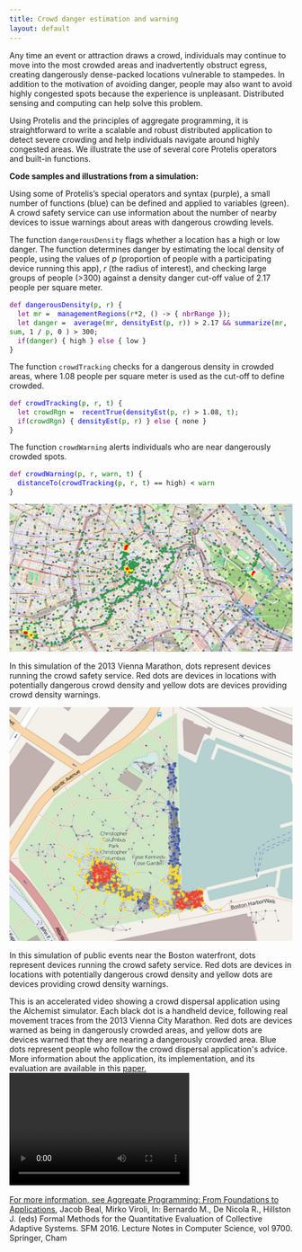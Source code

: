 ```yaml
---
title: Crowd danger estimation and warning
layout: default
---
```

Any time an event or attraction draws a crowd, individuals may continue to move into the most crowded areas and inadvertently obstruct egress, creating dangerously dense-packed locations vulnerable to stampedes. In addition to the motivation of avoiding danger, people may also want to avoid highly congested spots because the experience is unpleasant. Distributed sensing and computing can help solve this problem.

Using Protelis and the principles of aggregate programming, it is straightforward to write a scalable and robust distributed application to detect severe crowding and help individuals navigate around highly congested areas. We illustrate the use of several core Protelis operators and built-in functions.

<b>Code samples and illustrations from a simulation:</b>

Using some of Protelis’s special operators and syntax (purple), a small number of functions (blue) can be defined and applied to variables (green). A crowd safety service can use information about the number of nearby devices to issue warnings about areas with dangerous crowding levels. 

The function <code>dangerousDensity</code> flags whether a location has a high or low danger. The function determines danger by estimating the local density of people, using the values of <i>p</i> (proportion of people with a participating device running this app), <i>r</i> (the radius of interest), and checking large groups of people (>300) against a density danger cut-off value of 2.17 people per square meter.

<pre>
<code style="color:purple">def</code><code style="color:blue"> dangerousDensity</code><code>(</code><code style="color:green">p</code><code>, </code><code style="color:green">r</code><code>) {</code>
<code style="color:purple">  let</code><code style="color:green"> mr</code><code> = </code><code style="color:blue"> managementRegions</code><code>(</code><code style="color:green">r</code><code>*2, () -> { </code><code style="color:purple">nbrRange</code><code> });</code>
<code style="color:purple">  let</code><code style="color:green"> danger</code><code> = </code><code style="color:blue"> average</code><code>(</code><code style="color:green">mr</code><code>, </code><code style="color:blue">densityEst</code><code>(</code><code style="color:green">p</code><code>, </code><code style="color:green">r</code><code>)) > 2.17</code><code style="color:purple"> &&</code><code style="color:blue"> summarize</code><code>(</code><code style="color:green">mr</code><code>, </code><code style="color:green">sum</code><code>, 1 / </code><code style="color:green">p</code><code>, 0 ) > 300;</code>
<code style="color:purple">  if</code><code>(</code><code style="color:green">danger</code><code>) { high } </code><code style="color:purple">else</code><code> { low }</code>
<code>}</code>
</pre>

The function <code>crowdTracking</code> checks for a dangerous density in crowded areas, where 1.08 people per square meter is used as the cut-off to define crowded.

<pre>
<code style="color:purple">def</code><code style="color:blue"> crowdTracking</code><code>(</code><code style="color:green">p</code><code>, </code><code style="color:green">r</code><code>, </code><code style="color:green">t</code><code>) {</code>
<code style="color:purple">  let</code><code style="color:green"> crowdRgn</code><code> = </code><code style="color:blue"> recentTrue</code><code>(</code><code style="color:blue">densityEst</code><code>(</code><code style="color:green">p</code><code>, </code><code style="color:green">r</code><code>) > 1.08, </code><code style="color:green">t</code><code>);</code>
<code style="color:purple">  if</code><code>(</code><code style="color:green">crowdRgn</code><code>) { </code><code style="color:blue">densityEst</code><code>(</code><code style="color:green">p</code><code>, </code><code style="color:green">r</code><code>) } </code><code style="color:purple">else</code><code> { none }</code>
<code>}</code>
</pre>

The function <code>crowdWarning</code> alerts individuals who are near dangerously crowded spots.

<pre>
<code style="color:purple">def</code><code style="color:blue"> crowdWarning</code><code>(</code><code style="color:green">p</code><code>, </code><code style="color:green">r</code><code>, </code><code style="color:green">warn</code><code>, </code><code style="color:green">t</code><code>) {</code>
<code style="color:blue">  distanceTo</code><code>(</code><code style="color:blue">crowdTracking</code><code>(</code><code style="color:green">p</code><code>, </code><code style="color:green">r</code><code>, </code><code style="color:green">t</code><code>) == high) < </code><code style="color:green">warn</code>
<code>}</code>
</pre>

![map with green, yellow, and red dots](/images/marathon.png)

In this simulation of the 2013 Vienna Marathon, dots represent devices running the crowd safety service. Red dots are devices in locations with potentially dangerous crowd density and yellow dots are devices providing crowd density warnings.

![map with blue, yellow, and red dots](/images/crowd-management.jpg)

In this simulation of public events near the Boston waterfront, dots represent devices running the crowd safety service. Red dots are devices in locations with potentially dangerous crowd density and yellow dots are devices providing crowd density warnings.

This is an accelerated video showing a crowd dispersal application using the Alchemist simulator. Each black dot is a handheld device, following real movement traces from the 2013 Vienna City Marathon. Red dots are devices warned as being in dangerously crowded areas, and yellow dots are devices warned that they are nearing a dangerously crowded area. Blue dots represent people who follow the crowd dispersal application's advice. More information about the application, its implementation, and its evaluation are available in this <a href="http://ieeexplore.ieee.org/stamp/stamp.jsp?tp=&arnumber=7789466">paper. 
<video src="/images/mapehd-small-h264.mp4" width="320" height="200" controls preload></video>

For more information, see <a href="http://web.mit.edu/jakebeal/www/Publications/QUANTICOL16-AggregateProgramming.pdf">Aggregate Programming: From Foundations to Applications</a>, Jacob Beal, Mirko Viroli, In: Bernardo M., De Nicola R., Hillston J. (eds) Formal Methods for the Quantitative Evaluation of Collective Adaptive Systems. SFM 2016. Lecture Notes in Computer Science, vol 9700. Springer, Cham
